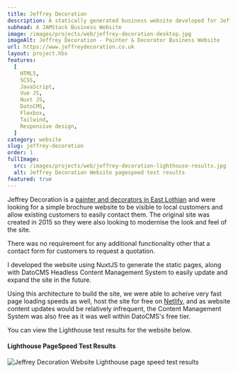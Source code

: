 ```yaml
---
title: Jeffrey Decoration
description: A statically generated business website developed for Jeffrey Decoration, using Nuxt JS, DatoCMS as a headless CMS and hosted on Netlify.
subhead: A JAMStack Business Website
image: /images/projects/web/jeffrey-decoration-desktop.jpg
imageAlt: Jeffrey Decoration - Painter & Decorator Business Website
url: https://www.jeffreydecoration.co.uk
layout: project.hbs
features:
  [
    HTML5,
    SCSS,
    JavaScript,
    Vue JS,
    Nuxt JS,
    DatoCMS,
    Flexbox,
    Tailwind,
    Responsive design,
  ]
category: website
slug: jeffrey-decoration
order: 1
fullImage:
  src: /images/projects/web/jeffrey-decoration-lighthouse-results.jpg
  alt: Jeffrey Decoration Website pagespeed test results
featured: true
---
```


Jeffrey Decoration is a [painter and decorators in East Lothian](https://www.jeffreydecoration.co.uk) and
were looking for a simple brochure website to be visible to local customers and
allow existing customers to easily contact them. The original site was created
in 2015 so they were also looking to modernise the look and feel of the site.

There was no requirement for any additional functionality other that a contact
form for customers to request a quotation.

I developed the website using NuxtJS to generate the static pages, along with
DatoCMS Headless Content Management System to easily update and expand the site
in the future.

Using this architecture to build the site, we were able to acheive very fast
page loading speeds as well, host the site for free on [Netlify](https://netlify.com/),
and as website content updates would be relatively infrequent, the Content
Management System was also free as it was well within DatoCMS's free tier.

You can view the Lighthouse test results for the website below.

#### Lighthouse PageSpeed Test Results

<img src="/images/projects/web/jeffrey-decoration-lighthouse-results.jpg" alt="Jeffrey Decoration Website Lighthouse page speed test results" class="full-width" />

